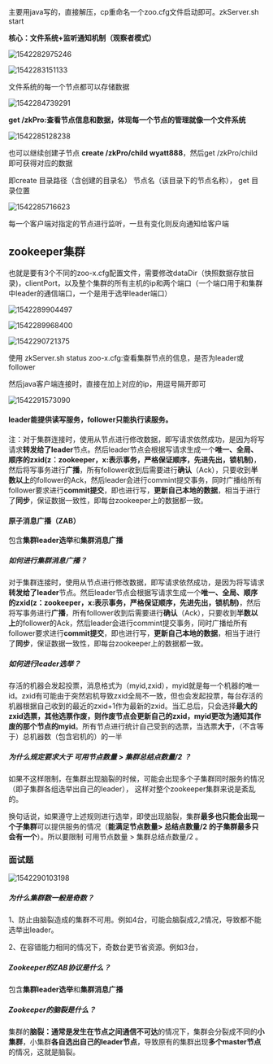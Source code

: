 主要用java写的，直接解压，cp重命名一个zoo.cfg文件启动即可。zkServer.sh start 

**核心：文件系统+监听通知机制（观察者模式）**

![1542282975246](C:\Users\ASUS\AppData\Roaming\Typora\typora-user-images\1542282975246.png)



![1542283151133](C:\Users\ASUS\AppData\Roaming\Typora\typora-user-images\1542283151133.png)

文件系统的每一个节点都可以存储数据

![1542284739291](C:\Users\ASUS\AppData\Roaming\Typora\typora-user-images\1542284739291.png)

**get /zkPro:**查看节点信息和数据，体现每一个节点的管理就像一个**文件系统**

![1542285128238](C:\Users\ASUS\AppData\Roaming\Typora\typora-user-images\1542285128238.png)

也可以继续创建子节点 **create /zkPro/child  wyatt888**，然后get  /zkPro/child 即可获得对应的数据

即create  目录路径（含创建的目录名）  节点名（该目录下的节点名称），  get  目录位置

![1542285716623](C:\Users\ASUS\AppData\Roaming\Typora\typora-user-images\1542285716623.png)

每一个客户端对指定的节点进行监听，一旦有变化则反向通知给客户端

## zookeeper集群

也就是要有3个不同的zoo-x.cfg配置文件，需要修改dataDir（快照数据存放目录)，clientPort，以及整个集群的所有主机的ip和两个端口（一个端口用于和集群中leader的通信端口，一个是用于选举leader端口）

![1542289904497](C:\Users\ASUS\AppData\Roaming\Typora\typora-user-images\1542289904497.png)

![1542289968400](C:\Users\ASUS\AppData\Roaming\Typora\typora-user-images\1542289968400.png)

![1542290721375](C:\Users\ASUS\AppData\Roaming\Typora\typora-user-images\1542290721375.png)

使用 zkServer.sh status zoo-x.cfg:查看集群节点的信息，是否为leader或follower

然后java客户端连接时，直接在加上对应的ip，用逗号隔开即可

![1542291573090](C:\Users\ASUS\AppData\Roaming\Typora\typora-user-images\1542291573090.png)



#### **leader能提供读写服务，follower只能执行读服务。**

注：对于集群连接时，使用从节点进行修改数据，即写请求依然成功，是因为将写请求**转发给了leader**节点。然后leader节点会根据写请求生成一个**唯一、全局、顺序的zxid(z：zookeeper，x:表示事务，严格保证顺序，先进先出，锁机制)**，然后将写事务进行**广播**，所有follower收到后需要进行**确认**（Ack），只要收到**半数以上**的follower的Ack，然后leader会进行commint提交事务，同时广播给所有follower要求进行**commit提交**，即也进行写，**更新自己本地的数据**，相当于进行了**同步**，保证数据一致性，即每台zookeeper上的数据都一致。

#### 原子消息广播（ZAB）

包含**集群leader选举**和**集群消息广播**



##### 如何进行集群消息广播？

对于集群连接时，使用从节点进行修改数据，即写请求依然成功，是因为将写请求**转发给了leader**节点。然后leader节点会根据写请求生成一个**唯一、全局、顺序的zxid(z：zookeeper，x:表示事务，严格保证顺序，先进先出，锁机制)**，然后将写事务进行**广播**，所有follower收到后需要进行**确认**（Ack），只要收到**半数以上**的follower的Ack，然后leader会进行commint提交事务，同时广播给所有follower要求进行**commit提交**，即也进行写，**更新自己本地的数据**，相当于进行了**同步**，保证数据一致性，即每台zookeeper上的数据都一致。



##### 如何进行leader选举？

存活的机器会发起投票，消息格式为（myid,zxid），myid就是每一个机器的唯一id。zxid有可能由于突然宕机导致zxid全局不一致，但也会发起投票，每台存活的机器根据自己收到的最近的zxid+1作为最新的zxid。当汇总后，只会选择**最大的zxid选票，其他选票作废，则作废节点会更新自己的zxid，myid更改为通知其作废的那个节点的myid**。所有节点进行统计自己受到的选票，当选票**大于**，（不含等于）总机器数（包含宕机的）的一半



##### 为什么规定要求大于 可用节点数量 > 集群总结点数量/2 ？  

如果不这样限制，在集群出现脑裂的时候，可能会出现多个子集群同时服务的情况（即子集群各组选举出自己的leader）， 这样对整个zookeeper集群来说是紊乱的。

换句话说，如果遵守上述规则进行选举，即使出现脑裂，集群**最多也只能会出现一个子集群**可以提供服务的情况（**能满足节点数量> 总结点数量/2 的子集群最多只会有一个**）。所以要限制 可用节点数量 > 集群总结点数量/2 。



### 面试题

![1542290103198](C:\Users\ASUS\AppData\Roaming\Typora\typora-user-images\1542290103198.png)

##### 为什么集群数一般是奇数？

1、防止由脑裂造成的集群不可用。例如4台，可能会脑裂成2,2情况，导致都不能选举出leader。

2、在容错能力相同的情况下，奇数台更节省资源。例如3台，

##### Zookeeper的ZAB协议是什么？

包含**集群leader选举**和**集群消息广播**

##### Zookeeper的脑裂是什么？

集群的**脑裂：**通常是发生在节点之间**通信不可达**的情况下，集群会分裂成不同的**小集群**，小集群**各自选出自己的leader节点**，导致原有的集群出现**多个master节点**的情况，这就是脑裂。




